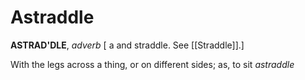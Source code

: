 # Astraddle

**ASTRAD'DLE**, _adverb_ \[ a and straddle. See [[Straddle]].\]

With the legs across a thing, or on different sides; as, to sit _astraddle_